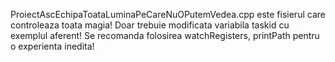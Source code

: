 ProiectAscEchipaToataLuminaPeCareNuOPutemVedea.cpp este fisierul care controleaza toata magia!
Doar trebuie modificata variabila taskid cu exemplul aferent!
Se recomanda folosirea watchRegisters, printPath pentru o experienta inedita!
